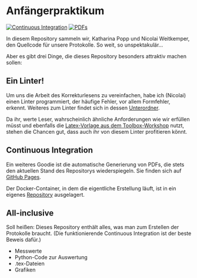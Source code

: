 # Anfängerpraktikum

[![Continuous Integration](https://github.com/NicoWeio/AP/workflows/Continuous%20Integration/badge.svg)](https://github.com/NicoWeio/AP/actions)
[![PDFs](https://img.shields.io/badge/PDFs-auf%20GitHub%20Pages-blue)](https://nicoweio.github.io/AP/)

In diesem Repository sammeln wir, Katharina Popp und Nicolai Weitkemper, den Quellcode für unsere Protokolle.
So weit, so unspektakulär…

Aber es gibt drei Dinge, die dieses Repository besonders attraktiv machen sollen:

## Ein Linter!

Um uns die Arbeit des Korrekturlesens zu vereinfachen,
habe ich (Nicolai) einen Linter programmiert,
der häufige Fehler, vor allem Formfehler,
erkennt.
Weiteres zum Linter findet sich in dessen [Unterordner](./Linter).

Da ihr, werte Leser, wahrscheinlich ähnliche Anforderungen wie wir erfüllen müsst
und ebenfalls die [Latex-Vorlage aus dem Toolbox-Workshop](https://github.com/pep-dortmund/toolbox-workshop/tree/master/latex-template) nutzt,
stehen die Chancen gut, dass auch ihr von diesem Linter profitieren könnt.

## Continuous Integration

Ein weiteres Goodie ist die automatische Generierung von PDFs,
die stets den aktuellen Stand des Repositorys wiederspiegeln.
Sie finden sich auf [GitHub Pages](https://nicoweio.github.io/AP/).

Der Docker-Container, in dem die eigentliche Erstellung läuft, ist in ein eigenes [Repository](https://github.com/NicoWeio/my-texlive) ausgelagert.

## All-inclusive

Soll heißen:
Dieses Repository enthält alles,
was man zum Erstellen der Protokolle braucht.
(Die funktionierende Continuous Integration ist der beste Beweis dafür.)

-   Messwerte
-   Python-Code zur Auswertung
-   .tex-Dateien
-   Grafiken
